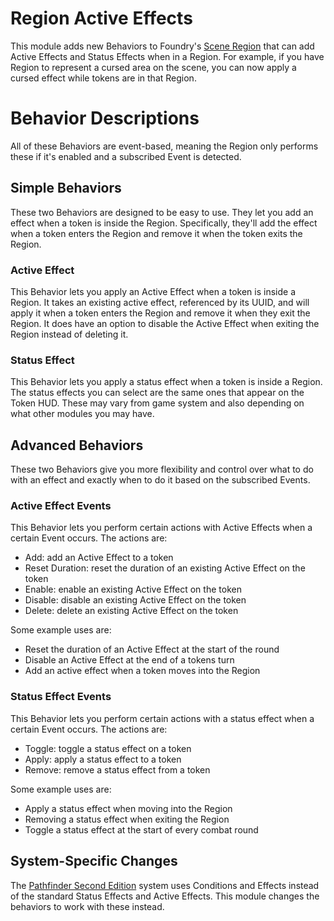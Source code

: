 # Region Active Effects

This module adds new Behaviors to Foundry's [Scene Region](https://foundryvtt.com/article/scene-regions/) that can add Active Effects and Status Effects when in a Region. For example, if you have Region to represent a cursed area on the scene, you can now apply a cursed effect while tokens are in that Region.

# Behavior Descriptions

All of these Behaviors are event-based, meaning the Region only performs these if it's enabled and a subscribed Event is detected.

## Simple Behaviors

These two Behaviors are designed to be easy to use. They let you add an effect when a token is inside the Region. Specifically, they'll add the effect when a token enters the Region and remove it when the token exits the Region.

### Active Effect

This Behavior lets you apply an Active Effect when a token is inside a Region. It takes an existing active effect, referenced by its UUID, and will apply it when a token enters the Region and remove it when they exit the Region. It does have an option to disable the Active Effect when exiting the Region instead of deleting it.

### Status Effect

This Behavior lets you apply a status effect when a token is inside a Region. The status effects you can select are the same ones that appear on the Token HUD. These may vary from game system and also depending on what other modules you may have.

## Advanced Behaviors

These two Behaviors give you more flexibility and control over what to do with an effect and exactly when to do it based on the subscribed Events.

### Active Effect Events

This Behavior lets you perform certain actions with Active Effects when a certain Event occurs. The actions are:
- Add: add an Active Effect to a token
- Reset Duration: reset the duration of an existing Active Effect on the token
- Enable: enable an existing Active Effect on the token
- Disable: disable an existing Active Effect on the token
- Delete: delete an existing Active Effect on the token

Some example uses are:
- Reset the duration of an Active Effect at the start of the round
- Disable an Active Effect at the end of a tokens turn
- Add an active effect when a token moves into the Region

### Status Effect Events

This Behavior lets you perform certain actions with a status effect when a certain Event occurs. The actions are:
- Toggle: toggle a status effect on a token
- Apply: apply a status effect to a token
- Remove: remove a status effect from a token

Some example uses are:
- Apply a status effect when moving into the Region
- Removing a status effect when exiting the Region
- Toggle a status effect at the start of every combat round

## System-Specific Changes

The [Pathfinder Second Edition](https://foundryvtt.com/packages/pf2e) system uses Conditions and Effects instead of the standard Status Effects and Active Effects. This module changes the behaviors to work with these instead.
